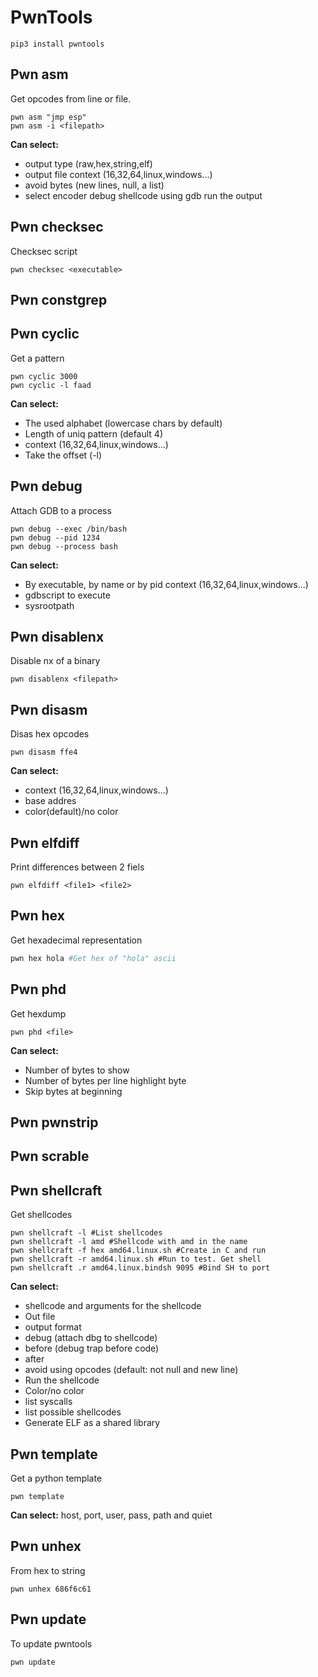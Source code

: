 # PwnTools

```text
pip3 install pwntools
```

## Pwn asm

Get opcodes from line or file.

```text
pwn asm "jmp esp" 
pwn asm -i <filepath>
```

**Can select:**

* output type \(raw,hex,string,elf\)
* output file context \(16,32,64,linux,windows...\)
* avoid bytes \(new lines, null, a list\) 
* select encoder debug shellcode using gdb run the output

## **Pwn checksec**

Checksec script

```text
pwn checksec <executable>
```

## Pwn constgrep

## Pwn cyclic

Get a pattern

```text
pwn cyclic 3000
pwn cyclic -l faad
```

**Can select:**

* The used alphabet \(lowercase chars by default\)
* Length of uniq pattern \(default 4\)
* context \(16,32,64,linux,windows...\)
* Take the offset \(-l\)

## Pwn debug

Attach GDB to a process

```text
pwn debug --exec /bin/bash
pwn debug --pid 1234
pwn debug --process bash
```

**Can select:**

* By executable, by name or by pid context \(16,32,64,linux,windows...\) 
* gdbscript to execute 
* sysrootpath

## Pwn disablenx

Disable nx of a binary

```text
pwn disablenx <filepath>
```

## Pwn disasm

Disas hex opcodes

```text
pwn disasm ffe4
```

**Can select:**

* context \(16,32,64,linux,windows...\) 
* base addres 
* color\(default\)/no color

## Pwn elfdiff

Print differences between 2 fiels

```text
pwn elfdiff <file1> <file2>
```

## Pwn hex

Get hexadecimal representation

```bash
pwn hex hola #Get hex of "hola" ascii
```

## Pwn phd

Get hexdump

```text
pwn phd <file>
```

**Can select:**

* Number of bytes to show 
* Number of bytes per line highlight byte 
* Skip bytes at beginning

## Pwn pwnstrip

## Pwn scrable

## Pwn shellcraft

Get shellcodes

```text
pwn shellcraft -l #List shellcodes 
pwn shellcraft -l amd #Shellcode with amd in the name
pwn shellcraft -f hex amd64.linux.sh #Create in C and run
pwn shellcraft -r amd64.linux.sh #Run to test. Get shell 
pwn shellcraft .r amd64.linux.bindsh 9095 #Bind SH to port
```

**Can select:**

* shellcode and arguments for the shellcode
* Out file
* output format
* debug \(attach dbg to shellcode\)
* before \(debug trap before code\) 
* after
* avoid using opcodes \(default: not null and new line\)
* Run the shellcode
* Color/no color
* list syscalls 
* list possible shellcodes 
* Generate ELF as a shared library

## Pwn template

Get a python template

```text
pwn template
```

**Can select:** host, port, user, pass, path and quiet

## Pwn unhex

From hex to string

```text
pwn unhex 686f6c61
```

## Pwn update

To update pwntools

```text
pwn update
```

